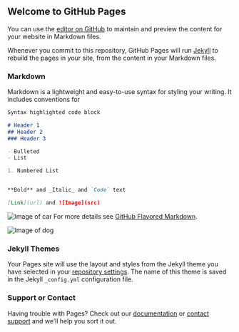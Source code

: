 ## Welcome to GitHub Pages

You can use the [editor on GitHub](https://github.com/meghanadivi/thesite/edit/main/README.md) to maintain and preview the content for your website in Markdown files.

Whenever you commit to this repository, GitHub Pages will run [Jekyll](https://jekyllrb.com/) to rebuild the pages in your site, from the content in your Markdown files.

### Markdown

Markdown is a lightweight and easy-to-use syntax for styling your writing. It includes conventions for

```markdown
Syntax highlighted code block

# Header 1
## Header 2
### Header 3

- Bulleted
- List

1. Numbered List


**Bold** and _Italic_ and `Code` text

[Link](url) and ![Image](src)
```
![Image of car](https://media.npr.org/assets/img/2019/10/25/dog-1_wide-7aa8e057f406eb76e16c3e43924ed7c635bfd175.jpg?s=1400)
For more details see [GitHub Flavored Markdown](https://guides.github.com/features/mastering-markdown/).

![Image of dog](http://cdn.shopify.com/s/files/1/0067/6164/4091/articles/Jumping_dog_1200x1200.png?v=1593118273)

### Jekyll Themes

Your Pages site will use the layout and styles from the Jekyll theme you have selected in your [repository settings](https://github.com/meghanadivi/thesite/settings/pages). The name of this theme is saved in the Jekyll `_config.yml` configuration file.

### Support or Contact

Having trouble with Pages? Check out our [documentation](https://docs.github.com/categories/github-pages-basics/) or [contact support](https://support.github.com/contact) and we’ll help you sort it out.
